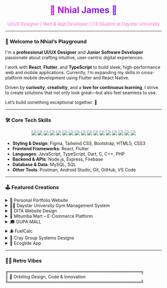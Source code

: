 <div align="center">
  <h1 style="background: linear-gradient(90deg, #ff00cc, #3333ff); -webkit-background-clip: text; -webkit-text-fill-color: transparent;">🔩 Nhial James 🔩</h1>
  <p style="font-style: italic; color: #ff66cc;">UI/UX Designer | Web & App Developer | CS Student at Daystar University</p>
</div>

---

### 🧠 Welcome to Nhial’s Playground 
I'm a **professional UI/UX Designer** and **Junior Software Developer** passionate about crafting intuitive, user-centric digital experiences.

I work with **React**, **Flutter**, and **TypeScript** to build sleek, high-performance web and mobile applications. Currently, I’m expanding my skills in cross-platform mobile development using Flutter and React Native.

Driven by **curiosity**, **creativity**, and a **love for continuous learning**, I strive to create solutions that not only look great—but also feel seamless to use.

Let’s build something exceptional together. 🚀

---

### 🛠️ Core Tech Skills
<div align="center"> <!-- 🎨 Design Tools --> <img src="https://img.shields.io/badge/Figma-F24E1E?style=flat-square&logo=figma&logoColor=white" /> <!-- 🖥️ Frontend Development --> <img src="https://img.shields.io/badge/HTML5-E34F26?style=flat-square&logo=html5&logoColor=white" /> <img src="https://img.shields.io/badge/CSS3-1572B6?style=flat-square&logo=css3&logoColor=white" /> <img src="https://img.shields.io/badge/Tailwind_CSS-38B2AC?style=flat-square&logo=tailwind-css&logoColor=white" /> <img src="https://img.shields.io/badge/JavaScript-F7DF1E?style=flat-square&logo=javascript&logoColor=black" /> <img src="https://img.shields.io/badge/TypeScript-3178C6?style=flat-square&logo=typescript&logoColor=white" /> <img src="https://img.shields.io/badge/React-61DAFB?style=flat-square&logo=react&logoColor=black" /> <img src="https://img.shields.io/badge/Flutter-02569B?style=flat-square&logo=flutter&logoColor=white" /> <img src="https://img.shields.io/badge/Dart-0175C2?style=flat-square&logo=dart&logoColor=white" /> <!-- 🧠 Programming Languages --> <img src="https://img.shields.io/badge/C-00599C?style=flat-square&logo=c&logoColor=white" /> <img src="https://img.shields.io/badge/C++-00599C?style=flat-square&logo=cplusplus&logoColor=white" /> <img src="https://img.shields.io/badge/PHP-777BB4?style=flat-square&logo=php&logoColor=white" /> <!-- 🔌 APIs / Backend --> <img src="https://img.shields.io/badge/Node.js-339933?style=flat-square&logo=nodedotjs&logoColor=white" /> <img src="https://img.shields.io/badge/Express.js-000000?style=flat-square&logo=express&logoColor=white" /> <img src="https://img.shields.io/badge/Firebase-FFCA28?style=flat-square&logo=firebase&logoColor=black" /> <img src="https://img.shields.io/badge/Postman-FF6C37?style=flat-square&logo=postman&logoColor=white" /> <!-- 🗄️ Databases --> <img src="https://img.shields.io/badge/MySQL-4479A1?style=flat-square&logo=mysql&logoColor=white" /> </div>

- **Styling & Design**: Figma, Tailwind CSS, Bootstrap, HTML5, CSS3
- **Frontend Frameworks**: React, Flutter
- **Languages**: JavaScript, TypeScript, Dart, C, C++, PHP
- **Backend & APIs**: Node.js, Express, Firebase
- **Database & Data**: MySQL, SQL
- **Other Tools**: Postman, Android Studio, Git, GitHub, VS Code

---

### 🕹️ Featured Creations
<div align="left"> <details> <summary>🌌 Personal Portfolio Website </summary> <p>A vibrant portfolio site built with <b>React</b> and <b>Tailwind CSS</b>, featuring retro animations and a vaporwave aesthetic. <a href="https://github.com/nhial-james/neon-portfolio">Code</a> | <a href="https://your-demo-link.com">Demo</a></p> </details> <details> <summary>🏋️‍♂️ Daystar University Gym Management System</summary> <p>A Windows Forms app built in <b>Visual Basic</b> to manage memberships, track attendance, and generate gym reports for Daystar University. <a href="https://github.com/nhial-james/daystar-gym-system">Code</a></p> </details> <details> <summary>🧠 DITA Website Design</summary> <p>Modern and elegant website UI/UX for Daystar Information Technology Association, designed with <b>Figma</b> and <b>#00AEEE</b> theme. Includes sections like Events, Projects, and Teams. <a href="https://github.com/nhial-james/dita-website-design">Design</a></p> </details> <details> <summary>🛒 Mitumba Mart – E-Commerce Platform</summary> <p>A dynamic online thrift store built with <b>HTML, CSS, JavaScript, MySQL</b>, enabling users to browse, purchase, and manage second-hand items. <a href="https://github.com/nhial-james/mitumba-mart">Code</a></p> </details> <details> <summary>🎓 DUPA MALL</summary> <p>A student marketplace platform for Daystar University where students can buy/sell items or services. Designed with <b>UI/UX best practices</b> using <b>#02542D</b> branding. <a href="https://github.com/nhial-james/dupa-mall">Design</a></p> </details> <details> <summary>⛽ FuelCalc</summary> <p>A sleek app prototype designed in <b>Flutter</b> to estimate trip fuel costs using distance, fuel consumption, and real-time fuel price inputs. <a href="https://github.com/nhial-james/fuelcalc">Code</a></p> </details> <details> <summary>🏢 Cray Group Systems Designs</summary> <p>A business website for Cray Group showcasing IT services, software development, and consulting. Built with <b>modern UI/UX principles</b> for corporate appeal. <a href="https://github.com/nhial-james/cray-group-site">Design</a></p> </details> <details> <summary>🍃 Ecoglide App</summary> <p>A mobile-first app concept that promotes eco-friendly transport by tracking emissions and suggesting green travel alternatives. Designed in <b>Flutter</b>. <a href="https://github.com/nhial-james/ecoglide">Prototype</a></p> </details> </div>

---

### 📼😉 Retro Vibes

   ╔═══════════════════════════════════════════╗     
   ║  📍 Orbiting Design, Code & Innovation       
   ╚═══════════════════════════════════════════╝
